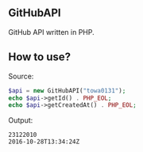 ## GitHubAPI
GitHub API written in PHP.

## How to use?
Source:
```php
$api = new GitHubAPI("towa0131");
echo $api->getId() . PHP_EOL;
echo $api->getCreatedAt() . PHP_EOL;
```

Output:
```
23122010
2016-10-28T13:34:24Z
```
